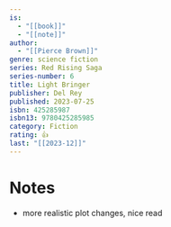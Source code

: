 ```yaml
---
is:
  - "[[book]]"
  - "[[note]]"
author:
  - "[[Pierce Brown]]"
genre: science fiction
series: Red Rising Saga
series-number: 6
title: Light Bringer
publisher: Del Rey
published: 2023-07-25
isbn: 425285987
isbn13: 9780425285985
category: Fiction
rating: 👍
last: "[[2023-12]]"
---
```

# Notes
- more realistic plot changes, nice read
